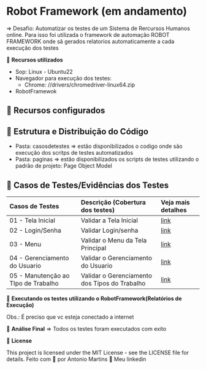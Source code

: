 # Robot Framework (em andamento)

=> Desafio: Automatizar os testes de um Sistema de Rercursos Humanos online. Para isso foi utilizada o framework de automação 
ROBOT FRAMEWORK onde sã gerados relatorios automaticamente a cada execução dos testes

🚀 **Recursos utilizados**
- Sop: Linux - Ubuntu22
- Navegador para execução dos testes:
    - Chrome: //drivers/chromedriver-linux64.zip
- RobotFramewok

## 🔖 Recursos configurados

## 🔖 Estrutura e Distribuição do Código
- Pasta: casosdetestes => estão disponibilizados o codigo onde são execução dos scritps de testes automatizados
- Pasta: paginas => estão disponibilizados os scripts de testes utilizando o padrão de projeto: Page Object Model

## 🔖 Casos de Testes/Evidências dos Testes

| Casos de Testes                            | Descrição (Cobertura dos testes)                                                     | Veja mais detalhes |
| :-----------------                         | :----------------------------------------------------------------------------------- | :----------------- |
| 01 - Tela Inicial                          | Validar a Tela Inicial                                                               | [link](https://github.com/antoniogmartins/Interfaces/blob/main/RobotFramework/CT_TelaInicial.md)                                                               |
| 02 - Login/Senha                           | Validar Login/senha                                                                  | [link](https://github.com/antoniogmartins/Interfaces/blob/main/RobotFramework/CT_Login_Senha.md)                                                               |
| 03 - Menu                                  | Validar o Menu da Tela Principal                                                     | [link](https://github.com/antoniogmartins/Interfaces/blob/main/RobotFramework/CT_Menu.md)                                                                      |
| 04 - Gerenciamento do Usuario              | Validar o Gerenciamento do Usuario                                                   | [link](https://github.com/antoniogmartins/Interfaces/blob/main/RobotFramework/CT_Gerenciamento_Usuario.md)                                                     |
| 05 - Manutenção ao TIpo de Trabalho        | Validar o Gerenciamento dos Típos do Trabalho                                        | [link](https://github.com/antoniogmartins/Interfaces/blob/main/RobotFramework/CT_Adm_Job_Titles.md)                                                            |


🚀 **Executando os testes utilizando o RobotFramework(Relatórios de Execução)**

Obs.: É preciso que vc esteja conectado a internet

🚀 **Análise Final**
=> Todos os testes foram executados com exito

📝 **License**

This project is licensed under the MIT License - see the LICENSE file for details.
Feito com 💜  por Antonio Martins 👋   Meu linkedin


